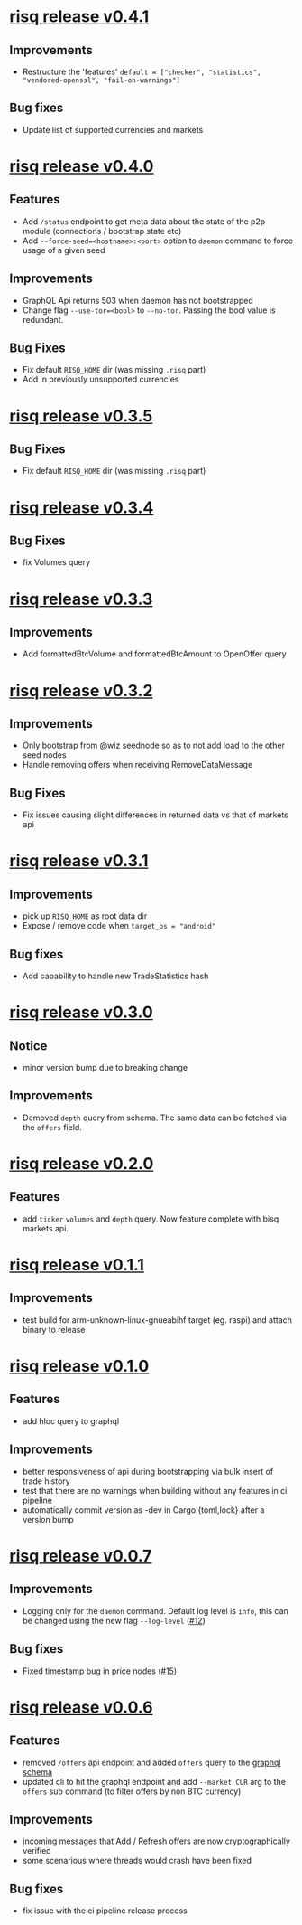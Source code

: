 # [risq release v0.4.1](https://github.com/bodymindarts/risq/releases/tag/v0.4.1)

## Improvements

- Restructure the 'features' `default = ["checker", "statistics", "vendored-openssl", "fail-on-warnings"]`

## Bug fixes

- Update list of supported currencies and markets

# [risq release v0.4.0](https://github.com/bodymindarts/risq/releases/tag/v0.4.0)

## Features
- Add `/status` endpoint to get meta data about the state of the p2p module (connections / bootstrap state etc)
- Add `--force-seed=<hostname>:<port>` option to `daemon` command to force usage of a given seed

## Improvements

- GraphQL Api returns 503 when daemon has not bootstrapped
- Change flag `--use-tor=<bool>` to `--no-tor`. Passing the bool value is redundant.

## Bug Fixes

- Fix default `RISQ_HOME` dir (was missing `.risq` part)
- Add in previously unsupported currencies

# [risq release v0.3.5](https://github.com/bodymindarts/risq/releases/tag/v0.3.5)

## Bug Fixes

- Fix default `RISQ_HOME` dir (was missing `.risq` part)

# [risq release v0.3.4](https://github.com/bodymindarts/risq/releases/tag/v0.3.4)

## Bug Fixes
- fix Volumes query

# [risq release v0.3.3](https://github.com/bodymindarts/risq/releases/tag/v0.3.3)

## Improvements
- Add formattedBtcVolume and formattedBtcAmount to OpenOffer query

# [risq release v0.3.2](https://github.com/bodymindarts/risq/releases/tag/v0.3.2)

## Improvements
- Only bootstrap from @wiz seednode so as to not add load to the other seed nodes
- Handle removing offers when receiving RemoveDataMessage

## Bug Fixes
- Fix issues causing slight differences in returned data vs that of markets api

# [risq release v0.3.1](https://github.com/bodymindarts/risq/releases/tag/v0.3.1)

## Improvements

- pick up `RISQ_HOME` as root data dir
- Expose / remove code when `target_os = "android"`

## Bug fixes
- Add capability to handle new TradeStatistics hash

# [risq release v0.3.0](https://github.com/bodymindarts/risq/releases/tag/v0.3.0)

## Notice

- minor version bump due to breaking change

## Improvements

- Demoved `depth` query from schema. The same data can be fetched via the `offers` field.

# [risq release v0.2.0](https://github.com/bodymindarts/risq/releases/tag/v0.2.0)

## Features
- add `ticker` `volumes` and `depth` query. Now feature complete with bisq markets api.

# [risq release v0.1.1](https://github.com/bodymindarts/risq/releases/tag/v0.1.1)

## Improvements

- test build for arm-unknown-linux-gnueabihf target (eg. raspi) and attach binary to release

# [risq release v0.1.0](https://github.com/bodymindarts/risq/releases/tag/v0.1.0)

## Features
- add hloc query to graphql

## Improvements
- better responsiveness of api during bootstrapping via bulk insert of trade history
- test that there are no warnings when building without any features in ci pipeline
- automatically commit version as <version>-dev in Cargo.{toml,lock} after a version bump

# [risq release v0.0.7](https://github.com/bodymindarts/risq/releases/tag/v0.0.7)

## Improvements
- Logging only for the `daemon` command. Default log level is `info`, this can be changed using the new flag `--log-level` ([#12](https://github.com/bodymindarts/risq/pull/12))

## Bug fixes
- Fixed timestamp bug in price nodes ([#15](https://github.com/bodymindarts/risq/pull/15))

# [risq release v0.0.6](https://github.com/bodymindarts/risq/releases/tag/v0.0.6)

## Features

- removed `/offers` api endpoint and added `offers` query to the [graphql schema](https://github.com/bodymindarts/risq/blob/master/src/api/schema.graphql)
- updated cli to hit the graphql endpoint and add `--market CUR` arg to the `offers` sub command (to filter offers by non BTC currency)

## Improvements
- incoming messages that Add / Refresh offers are now cryptographically verified
- some scenarious where threads would crash have been fixed

## Bug fixes
- fix issue with the ci pipeline release process
